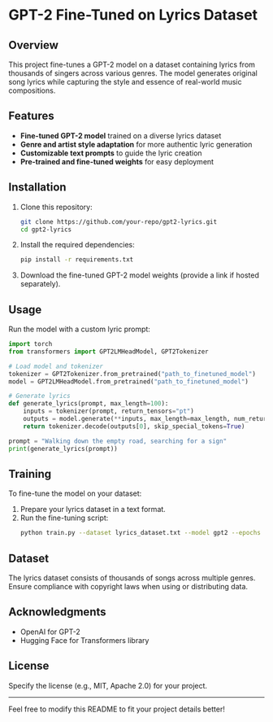 # GPT-2 Fine-Tuned on Lyrics Dataset

## Overview
This project fine-tunes a GPT-2 model on a dataset containing lyrics from thousands of singers across various genres. The model generates original song lyrics while capturing the style and essence of real-world music compositions.

## Features
- **Fine-tuned GPT-2 model** trained on a diverse lyrics dataset
- **Genre and artist style adaptation** for more authentic lyric generation
- **Customizable text prompts** to guide the lyric creation
- **Pre-trained and fine-tuned weights** for easy deployment

## Installation
1. Clone this repository:
   ```bash
   git clone https://github.com/your-repo/gpt2-lyrics.git
   cd gpt2-lyrics
   ```
2. Install the required dependencies:
   ```bash
   pip install -r requirements.txt
   ```
3. Download the fine-tuned GPT-2 model weights (provide a link if hosted separately).

## Usage
Run the model with a custom lyric prompt:
```python
import torch
from transformers import GPT2LMHeadModel, GPT2Tokenizer

# Load model and tokenizer
tokenizer = GPT2Tokenizer.from_pretrained("path_to_finetuned_model")
model = GPT2LMHeadModel.from_pretrained("path_to_finetuned_model")

# Generate lyrics
def generate_lyrics(prompt, max_length=100):
    inputs = tokenizer(prompt, return_tensors="pt")
    outputs = model.generate(**inputs, max_length=max_length, num_return_sequences=1)
    return tokenizer.decode(outputs[0], skip_special_tokens=True)

prompt = "Walking down the empty road, searching for a sign"
print(generate_lyrics(prompt))
```

## Training
To fine-tune the model on your dataset:
1. Prepare your lyrics dataset in a text format.
2. Run the fine-tuning script:
   ```bash
   python train.py --dataset lyrics_dataset.txt --model gpt2 --epochs 5
   ```

## Dataset
The lyrics dataset consists of thousands of songs across multiple genres. Ensure compliance with copyright laws when using or distributing data.

## Acknowledgments
- OpenAI for GPT-2
- Hugging Face for Transformers library

## License
Specify the license (e.g., MIT, Apache 2.0) for your project.

---
Feel free to modify this README to fit your project details better!

